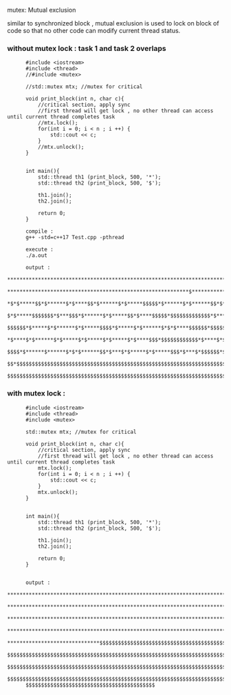 mutex: Mutual exclusion

similar to synchronized block , 
mutual exclusion is used to lock on block of code so that no other code can modify current thread status.


### without mutex lock : task 1 and task 2 overlaps

          #include <iostream>
          #include <thread>
          //#include <mutex>

          //std::mutex mtx; //mutex for critical

          void print_block(int n, char c){
              //critical section, apply sync
              //first thread will get lock , no other thread can access until current thread completes task
              //mtx.lock();
              for(int i = 0; i < n ; i ++) {
                  std::cout << c;
              }
              //mtx.unlock();
          }


          int main(){
              std::thread th1 (print_block, 500, '*');
              std::thread th2 (print_block, 500, '$');

              th1.join();
              th2.join();

              return 0;
          }
          
          compile : 
          g++ -std=c++17 Test.cpp -pthread
          
          execute :
          ./a.out
          
          output : 
          *********************************************************************************************************
          ***********************************************************$************$*****$$$$$$*$**********$$$$*$****
          *$*$*****$$*$******$*$****$$*$******$*$*****$$$$$*$******$*$******$$*$*****$*$*****$$*$$$$$$$$$$$$*$$$$$*$***$
          $*$*****$$$$$$$*$***$$$*$******$*$*****$$*$****$$$$$*$$$$$$$$$$$$$*$******$****$*$*****$$$$$*$*****$$*
          $$$$$$*$*****$*$******$*$*****$$$$*$*****$*$******$*$*$****$$$$$$*$$$$$$$$$$$$*$*****$****$*$***$*$****$$$$
          *$****$*$******$*$*****$*$*****$*$*****$*$****$$$*$$$$$$$$$$$$*$****$*$***$*$$$$*$*****$*$$*$*****$*$*$*$$$
          $$$$*$******$******$*$*$******$$*$***$*$*****$*$*****$$$*$***$*$$$$$$*$*****$*$*$*$$$$$$$*$*****$*$*****$*$*
          $$*$$$$$$$$$$$$$$$$$$$$$$$$$$$$$$$$$$$$$$$$$$$$$$$$$$$$$$$$$$$$$$$$$$$$$$$$$$$$$$$$$$$$$$$$$$$$$$$$$$$$$$$$$$$$$
          $$$$$$$$$$$$$$$$$$$$$$$$$$$$$$$$$$$$$$$$$$$$$$$$$$$$$$$$$$$$$$$$$$$$$$$$$$$$$$$$$$$$$$$$$$$$$$$$$$$$$$$
          
          
          
### with mutex lock : 

          #include <iostream>
          #include <thread>
          #include <mutex>

          std::mutex mtx; //mutex for critical

          void print_block(int n, char c){
              //critical section, apply sync
              //first thread will get lock , no other thread can access until current thread completes task
              mtx.lock();
              for(int i = 0; i < n ; i ++) {
                  std::cout << c;
              }
              mtx.unlock();
          }


          int main(){
              std::thread th1 (print_block, 500, '*');
              std::thread th2 (print_block, 500, '$');

              th1.join();
              th2.join();

              return 0;
          }


          output : 
          ******************************************************************************************************************
          *********************************************************************************************************************
          *********************************************************************************************************************
          **************************************************************************************************************************
          ******************************$$$$$$$$$$$$$$$$$$$$$$$$$$$$$$$$$$$$$$$$$$$$$$$$$$$$$$$$$$$$$$$$$$$$$$$$$$$$$$$$$$$$$$$$$$$$
          $$$$$$$$$$$$$$$$$$$$$$$$$$$$$$$$$$$$$$$$$$$$$$$$$$$$$$$$$$$$$$$$$$$$$$$$$$$$$$$$$$$$$$$$$$$$$$$$$$$$$$$$$$$$$$$$$$$$$$$$$$
          $$$$$$$$$$$$$$$$$$$$$$$$$$$$$$$$$$$$$$$$$$$$$$$$$$$$$$$$$$$$$$$$$$$$$$$$$$$$$$$$$$$$$$$$$$$$$$$$$$$$$$$$$$$$$$$$$$$$$$$$$$
          $$$$$$$$$$$$$$$$$$$$$$$$$$$$$$$$$$$$$$$$$$$$$$$$$$$$$$$$$$$$$$$$$$$$$$$$$$$$$$$$$$$$$$$$$$$$$$$$$$$$$$$$$$$$$$$$$$$$$$$$$$
          $$$$$$$$$$$$$$$$$$$$$$$$$$$$$$$$$$$$$$$$$$
          
          
          
          

